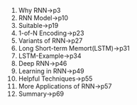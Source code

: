 1. Why RNN->p3
2. RNN Model->p10
3. Suitable->p19
4. 1-of-N Encoding->p23
5. Variants of RNN->p27
6. Long Short-term Memort(LSTM)->p31
7. LSTM-Example->p34
8. Deep RNN->p46
9. Learning in RNN->p49
10. Helpful Techniques->p55
11. More Applications of RNN->p57
12. Summary->p69
